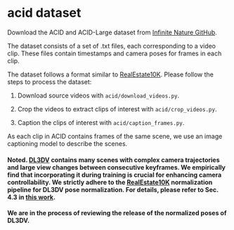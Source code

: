 # acid dataset

Download the ACID and ACID-Large dataset from [Infinite Nature GitHub](https://infinite-nature.github.io/).

The dataset consists of a set of .txt files, each corresponding to a video clip. These files contain timestamps and camera poses for frames in each clip.

The dataset follows a format similar to [RealEstate10K](https://google.github.io/realestate10k/). Please follow the steps to process the dataset:

1. Download source videos with `acid/download_videos.py`.

2. Crop the videos to extract clips of interest with `acid/crop_videos.py`.

3. Caption the clips of interest with `acid/caption_frames.py`.

As each clip in ACID contains frames of the same scene, we use an image captioning model to describe the scenes.


#### Noted. [DL3DV](https://github.com/DL3DV-10K/Dataset) contains many scenes with complex camera trajectories and large view changes between consecutive keyframes. We empirically find that incorporating it during training is crucial for enhancing camera controllability. We strictly adhere to the [RealEstate10K](https://google.github.io/realestate10k/) normalization pipeline for DL3DV pose normalization. For details, please refer to Sec. 4.3 in [this work](https://tinghuiz.github.io/papers/siggraph18_mpi.pdf). 

#### We are in the process of reviewing the release of the normalized poses of DL3DV.
